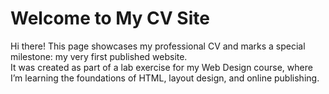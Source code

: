 # Welcome to My CV Site

Hi there! This page showcases my professional CV and marks a special milestone: my very first published website.  
It was created as part of a lab exercise for my Web Design course, where I’m learning the foundations of HTML, layout design, and online publishing.  

